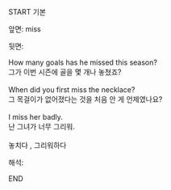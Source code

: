 START
기본

앞면:
miss


뒷면:
<div>How many goals has he missed this season? </div><div>그가 이번 시즌에 골을 몇 개나 놓쳤죠?</div><div><br></div><div><div>When did you first miss the necklace? </div><div><div>그 목걸이가 없어졌다는 것을 처음 안 게 언제였나요?</div></div></div><div><br></div><div><div>I miss her badly. </div><div><div>난 그녀가 너무 그리워.</div></div></div><div><br></div><div>놓치다 , 그리워하다</div>


해석:
<!--ID: 1746614454294-->
END